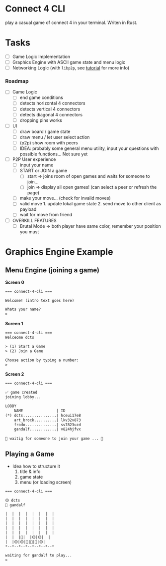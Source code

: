 # Connect 4 CLI

play a casual game of connect 4 in your terminal. Writen in Rust.

# Tasks
- [ ] Game Logic Implementation
- [ ] Graphics Engine with ASCII game state and menu logic
- [ ] Networking Logic (with `libp2p`, see [tutorial](https://blog.logrocket.com/libp2p-tutorial-build-a-peer-to-peer-app-in-rust) for more info)

### Roadmap
- [ ] Game Logic
  - [ ] end game conditions
  - [ ] detects horizontal 4 connectors
  - [ ] detects vertical 4 connectors
  - [ ] detects diagonal 4 connectors
  - [ ] dropping pins works
- [ ] UI
  - [ ] draw board / game state
  - [ ] draw menu / let user select action
  - [ ] (p2p) show room with peers
  - [ ] IDEA: probably some general menu utility, input your questions with possible functions... Not sure yet
- [ ] P2P User experience
  - [ ] input your name
  - [ ] START or JOIN a game
    - [ ] start => joins room of open games and waits for someone to join...
    - [ ] join  => display all open games! (can select a peer or refresh the page)
  - [ ] make your move... (check for invalid moves)
  - [ ] valid move 
        1. update lokal game state
        2. send move to other client as payload
  - [ ] wait for move from friend
- [ ] OVERKILL FEATURES 
  - [ ] Brutal Mode => both player have same color, remember your position you must

# Graphics Engine Example
## Menu Engine (joining a game)
**Screen 0**
```txt
=== connect-4-cli ===

Welcome! (intro text goes here)

Whats your name?
>
```

**Screen 1**
```txt
=== connect-4-cli ===
Welceome dcts

> (1) Start a Game
> (2) Join a Game

Choose action by typing a number:
>
```

**Screen 2**
```txt
=== connect-4-cli ===

✅ game created
joining lobby...

LOBBY
    NAME               | ID
(*) dcts...............| hceui17e8
    art_brock..........| lkv32v873
    frodo..............| sv7823uzd
    gandalf............| v824hjfvx
        
👀 waitig for someone to join your game ... 👀
```

## Playing a Game
- Idea how to structure it
  1. title & info
  2. game state
  3. menu (or loading screen)

```txt
=== connect-4-cli ===

🟡 dcts 
🔴 gandalf 

|  |  |  |  |  |  |  |
|  |  |  |  |  |  |  |
|  |  |  |  |  |  |  |
|  |  |  |  |  |  |  |
|  |  |  |  |  |  |  |
|  |  |🔴|  |🟡|🟡|  |
|  |🟡|🟡|🔴|🔴|🔴|🟡|
*--*--*--*--*--*--*--*

waiting for gandalf to play...
>
```